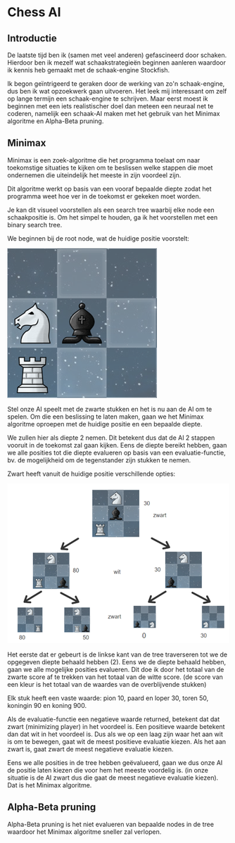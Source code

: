 # Chess AI
## Introductie
De laatste tijd ben ik (samen met veel anderen) gefascineerd door schaken. Hierdoor ben ik mezelf wat schaakstrategieën beginnen aanleren waardoor ik kennis heb gemaakt met de schaak-engine Stockfish.

Ik begon geïntrigeerd te geraken door de werking van zo'n schaak-engine, dus ben ik wat opzoekwerk gaan uitvoeren. Het leek mij interessant om zelf op lange termijn een schaak-engine te schrijven. Maar eerst moest ik beginnen met een iets realistischer doel dan meteen een neuraal net te coderen, namelijk een schaak-AI maken met het gebruik van het Minimax algoritme en Alpha-Beta pruning.

## Minimax
Minimax is een zoek-algoritme die het programma toelaat om naar toekomstige situaties te kijken om te beslissen welke stappen die moet ondernemen die uiteindelijk het meeste in zijn voordeel zijn.

Dit algoritme werkt op basis van een vooraf bepaalde diepte zodat het programma weet hoe ver in de toekomst er gekeken moet worden.

Je kan dit visueel voorstellen als een search tree waarbij elke node een schaakpositie is. Om het simpel te houden, ga ik het voorstellen met een binary search tree.

We beginnen bij de root node, wat de huidige positie voorstelt:

![](Images/Root.png)

Stel onze AI speelt met de zwarte stukken en het is nu aan de AI om te spelen. Om die een beslissing te laten maken, gaan we het Minimax algoritme oproepen met de huidige positie en een bepaalde diepte.

We zullen hier als diepte 2 nemen. Dit betekent dus dat de AI 2 stappen vooruit in de toekomst zal gaan kijken. Eens de diepte bereikt hebben, gaan we alle posities tot die diepte evalueren op basis van een evaluatie-functie, bv. de mogelijkheid om de tegenstander zijn stukken te nemen.

Zwart heeft vanuit de huidige positie verschillende opties:

![](Images/Minimax_tree.PNG)

Het eerste dat er gebeurt is de linkse kant van de tree traverseren tot we de opgegeven diepte behaald hebben (2). Eens we de diepte behaald hebben, gaan we alle mogelijke posities evalueren. Dit doe ik door het totaal van de zwarte score af te trekken van het totaal van de witte score. (de score van een kleur is het totaal van de waardes van de overblijvende stukken) 

Elk stuk heeft een vaste waarde: pion 10, paard en loper 30, toren 50, koningin 90 en koning 900.

Als de evaluatie-functie een negatieve waarde returned, betekent dat dat zwart (minimizing player) in het voordeel is. Een positieve waarde betekent dan dat wit in het voordeel is. Dus als we op een laag zijn waar het aan wit is om te bewegen, gaat wit de meest positieve evaluatie kiezen. Als het aan zwart is, gaat zwart de meest negatieve evaluatie kiezen.

Eens we alle posities in de tree hebben geëvalueerd, gaan we dus onze AI de positie laten kiezen die voor hem het meeste voordelig is. (in onze situatie is de AI zwart dus die gaat de meest negatieve evaluatie kiezen). Dat is het Minimax algoritme.

## Alpha-Beta pruning
Alpha-Beta pruning is het niet evalueren van bepaalde nodes in de tree waardoor het Minimax algoritme sneller zal verlopen.

